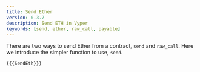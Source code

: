 ```yaml
---
title: Send Ether
version: 0.3.7
description: Send ETH in Vyper
keywords: [send, ether, raw_call, payable]
---
```


There are two ways to send Ether from a contract, `send` and `raw_call`. Here we introduce the simpler function to use, `send`.

```vyper
{{{SendEth}}}
```
